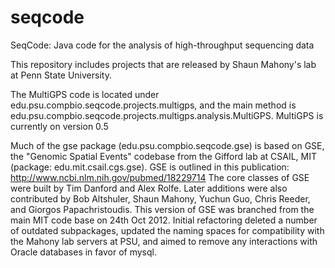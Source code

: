 seqcode
=======

SeqCode: Java code for the analysis of high-throughput sequencing data

This repository includes projects that are released by Shaun Mahony's lab at Penn State University. 

The MultiGPS code is located under edu.psu.compbio.seqcode.projects.multigps, and the main method is edu.psu.compbio.seqcode.projects.multigps.analysis.MultiGPS.
MultiGPS is currently on version 0.5

Much of the gse package (edu.psu.compbio.seqcode.gse) is based on GSE, the "Genomic Spatial Events" codebase from the Gifford lab at CSAIL, MIT (package: edu.mit.csail.cgs.gse). 
GSE is outlined in this publication: http://www.ncbi.nlm.nih.gov/pubmed/18229714
The core classes of GSE were built by Tim Danford and Alex Rolfe. Later additions were also contributed by Bob Altshuler, Shaun Mahony, Yuchun Guo, Chris Reeder, and Giorgos Papachristoudis.
This version of GSE was branched from the main MIT code base on 24th Oct 2012. Initial refactoring deleted a number of outdated subpackages, updated the naming spaces for compatibility with the Mahony lab servers at PSU, and aimed to remove any interactions with Oracle databases in favor of mysql.
